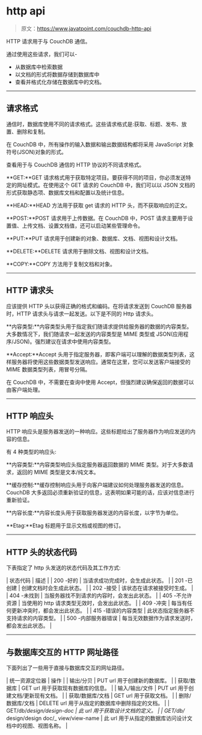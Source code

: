 # http api

> 原文：<https://www.javatpoint.com/couchdb-http-api>

HTTP 请求用于与 CouchDB 通信。

通过使用这些请求，我们可以-

*   从数据库中检索数据
*   以文档的形式将数据存储到数据库中
*   查看并格式化存储在数据库中的文档。

* * *

## 请求格式

通信时，数据库使用不同的请求格式。这些请求格式是:获取、标题、发布、放置、删除和复制。

在 CouchDB 中，所有操作的输入数据和输出数据结构都将采用 JavaScript 对象符号(JSON)对象的形式。

查看用于与 CouchDB 通信的 HTTP 协议的不同请求格式。

**GET:**GET 请求格式用于获取特定项目。要获得不同的项目，你必须发送特定的网址模式。在使用这个 GET 请求的 CouchDB 中，我们可以以 JSON 文档的形式获取静态项、数据库文档和配置以及统计信息。

**HEAD:**HEAD 方法用于获取 get 请求的 HTTP 头，而不获取响应的正文。

**POST:**POST 请求用于上传数据。在 CouchDB 中，POST 请求主要用于设置值、上传文档、设置文档值，还可以启动某些管理命令。

**PUT:**PUT 请求用于创建新的对象、数据库、文档、视图和设计文档。

**DELETE:**DELETE 请求用于删除文档、视图和设计文档。

**COPY:**COPY 方法用于复制文档和对象。

* * *

## HTTP 请求头

应该提供 HTTP 头以获得正确的格式和编码。在将请求发送到 CouchDB 服务器时，HTTP 请求头与请求一起发送。以下是不同的 Http 请求头。

**内容类型:**内容类型头用于指定我们随请求提供给服务器的数据的内容类型。大多数情况下，我们随请求一起发送的内容类型是 MIME 类型或 JSON(应用程序/JSON)。强烈建议在请求中使用内容类型。

**Accept:**Accept 头用于指定服务器，即客户端可以理解的数据类型列表，这样服务器将使用这些数据类型发送响应。通常在这里，您可以发送客户端接受的 MIME 数据类型列表，用冒号分隔。

在 CouchDB 中，不需要在查询中使用 Accept，但强烈建议确保返回的数据可以由客户端处理。

* * *

## HTTP 响应头

HTTP 响应头是服务器发送的一种响应。这些标题给出了服务器作为响应发送的内容的信息。

有 4 种类型的响应头:

**内容类型:**内容类型响应头指定服务器返回数据的 MIME 类型。对于大多数请求，返回的 MIME 类型是文本/纯文本。

**缓存控制:**缓存控制响应头用于向客户端建议如何处理服务器发送的信息。CouchDB 大多返回必须重新验证的信息，这表明如果可能的话，应该对信息进行重新验证。

**内容长度:**内容长度头用于获取服务器发送的内容长度，以字节为单位。

**Etag:**Etag 标题用于显示文档或视图的修订。

* * *

## HTTP 头的状态代码

下表指定了 http 头发送的状态代码及其工作方式:

| 状态代码 | 描述 |
| 200 -好的 | 当请求成功完成时，会生成此状态。 |
| 201 -已创建 | 创建文档时会生成此状态。 |
| 202 -接受 | 该状态在请求被接受时生成。 |
| 404 -未找到 | 当服务器找不到请求的内容时，会发出此状态。 |
| 405 -不允许资源 | 当使用的 http 请求类型无效时，会发出此状态。 |
| 409 -冲突 | 每当有任何更新冲突时，都会发出此状态。 |
| 415 -错误的内容类型 | 此状态指定服务器不支持请求的内容类型。 |
| 500 -内部服务器错误 | 每当无效数据作为请求发送时，都会发出此状态。 |

* * *

## 与数据库交互的 HTTP 网址路径

下面列出了一些用于直接与数据库交互的网址路径。

| 统一资源定位器 | 操作 |
| 输出/分贝 | PUT url 用于创建新的数据库。 |
| 获取/数据库 | GET url 用于获取现有数据库的信息。 |
| 输入/输出/文件 | PUT url 用于创建文档/更新现有文档。 |
| 获取/数据库/文档 | GET url 用于获取文档。 |
| 删除/数据库/文档 | DELETE url 用于从指定的数据库中删除指定的文档。 |
| GET/db/_design/design-doc | 此 url 用于获取设计文档的定义。 |
| GET/db/_ design/design doc/_ view/view-name | 此 url 用于从指定的数据库访问设计文档中的视图、视图名称。 |